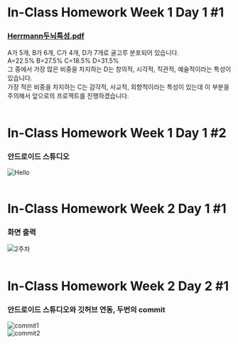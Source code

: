 # In-Class Homework Week 1 Day 1 #1 <br>
### [Herrmann두뇌특성.pdf](https://github.com/HyeJin17/Weekly-1/files/6095547/Herrmann.pdf)<br>
A가 5개, B가 6개, C가 4개, D가 7개로 골고루 분포되어 있습니다.
<br> A=22.5% B=27.5% C=18.5% D=31.5%
<br>그 중에서 가장 많은 비중을 차지하는 D는 창의적, 시각적, 직관적, 예술적이라는 특성이 있습니다.
<br>가장 적은 비중을 차지하는 C는 감각적, 사교적, 외향적이라는 특성이 있는데 이 부분을 주의해서 앞으로의 프로젝트를 진행하겠습니다.
<br><br>
# In-Class Homework Week 1 Day 1 #2 <br>
### 안드로이드 스튜디오 <br>
  ![Hello](https://user-images.githubusercontent.com/79893402/110244357-b484db00-7fa1-11eb-980c-06ec91f2024f.png)
<br><br>
# In-Class Homework Week 2 Day 1 #1 <br>
### 화면 출력 <br>
![2주차](https://user-images.githubusercontent.com/79893402/110408222-91088000-80c8-11eb-81a2-939308d11424.png)
<br><br>
# In-Class Homework Week 2 Day 2 #1 <br>
### 안드로이드 스튜디오와 깃허브 연동, 두번의 commit <br>
![commit1](https://user-images.githubusercontent.com/79893402/110585589-5e3bb600-81b4-11eb-8c46-70a687a0f56b.png)
<br>
![commit2](https://user-images.githubusercontent.com/79893402/110585598-6267d380-81b4-11eb-92af-7fa092a6d863.png)



